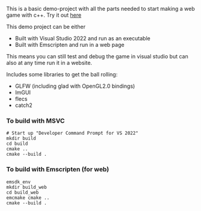 This is a basic demo-project with all the parts needed to start making a web game with c++.
Try it out [here](https://djfooks-kl.github.io/demoproject/pages/DemoProject.html)

This demo project can be either
 - Built with Visual Studio 2022 and run as an executable
 - Built with Emscripten and run in a web page

This means you can still test and debug the game in visual studio but can also at any time run it in a website.

Includes some libraries to get the ball rolling:
- GLFW (including glad with OpenGL2.0 bindings)
- ImGUI
- flecs
- catch2

### To build with MSVC

```
# Start up "Developer Command Prompt for VS 2022"
mkdir build
cd build
cmake ..
cmake --build .
```

### To build with Emscripten (for web)

```
emsdk_env
mkdir build_web
cd build_web
emcmake cmake ..
cmake --build .
```
